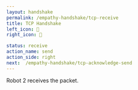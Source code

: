 ```yaml
---
layout: handshake
permalink: /empathy-handshake/tcp-receive
title: TCP Handshake
left_icon: 🤖
right_icon: 🤖

status: receive
action_name: send
action_side: right
next:  /empathy-handshake/tcp-acknowledge-send
---
```



Robot 2 receives the packet.


